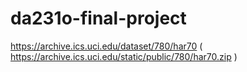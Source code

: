 # da231o-final-project

https://archive.ics.uci.edu/dataset/780/har70  ( https://archive.ics.uci.edu/static/public/780/har70.zip )
